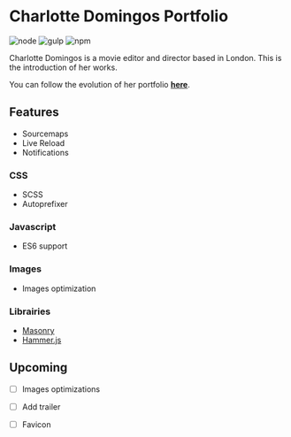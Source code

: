 # Charlotte Domingos Portfolio
![node](https://img.shields.io/badge/node-%3E%3D%208.7.0-brightgreen.svg) 
![gulp](https://img.shields.io/badge/gulp-4.0-red.svg) 
![npm](https://img.shields.io/npm/v/npm.svg)

Charlotte Domingos is a movie editor and director based in London. This is the introduction of her works.


You can follow the evolution of her portfolio **[here](http://domingoscharlotte.netlify.com)**.

## Features
- Sourcemaps
- Live Reload
- Notifications

### CSS
- SCSS
- Autoprefixer

### Javascript
- ES6 support

### Images
- Images optimization

### Librairies
- [Masonry](https://masonry.desandro.com/)
- [Hammer.js](http://hammerjs.github.io/)

## Upcoming
- [ ] Images optimizations
- [ ] Add trailer
- [ ] Favicon
 